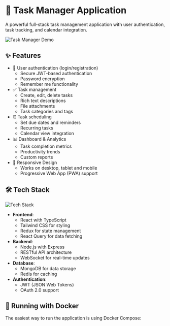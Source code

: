 # 🚀 Task Manager Application

A powerful full-stack task management application with user authentication, task tracking, and calendar integration.

![Task Manager Demo](./docs/assets/demo.gif)

## ✨ Features

- 🔐 User authentication (login/registration)
  - Secure JWT-based authentication
  - Password encryption
  - Remember me functionality
- ✅ Task management 
  - Create, edit, delete tasks
  - Rich text descriptions
  - File attachments
  - Task categories and tags
- ⏰ Task scheduling
  - Set due dates and reminders
  - Recurring tasks
  - Calendar view integration
- 📊 Dashboard & Analytics
  - Task completion metrics
  - Productivity trends
  - Custom reports
- 📱 Responsive Design
  - Works on desktop, tablet and mobile
  - Progressive Web App (PWA) support

## 🛠️ Tech Stack

![Tech Stack](./docs/assets/tech-stack.png)

- **Frontend**: 
  - React with TypeScript
  - Tailwind CSS for styling
  - Redux for state management
  - React Query for data fetching
- **Backend**: 
  - Node.js with Express
  - RESTful API architecture
  - WebSocket for real-time updates
- **Database**: 
  - MongoDB for data storage
  - Redis for caching
- **Authentication**: 
  - JWT (JSON Web Tokens)
  - OAuth 2.0 support

## 🐳 Running with Docker

The easiest way to run the application is using Docker Compose: